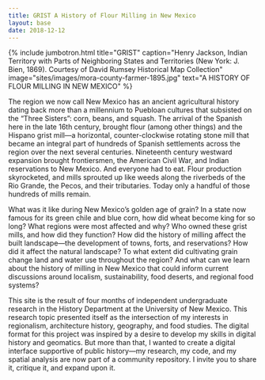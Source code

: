 ```yaml
---
title: GRIST A History of Flour Milling in New Mexico
layout: base
date: 2018-12-12
---
```


{% include jumbotron.html
  title="GRIST"
  caption="Henry Jackson, Indian Territory with Parts of Neighboring States and Territories (New York: J. Bien, 1869). Courtesy of David Rumsey Historical Map Collection"
  image="sites/images/mora-county-farmer-1895.jpg"
  text="A HISTORY OF FLOUR MILLING IN NEW MEXICO"
%}

The region we now call New Mexico has an ancient agricultural history dating back more than a millennium to Puebloan cultures that subsisted on the “Three Sisters”: corn, beans, and squash. The arrival of the Spanish here in the late 16th century, brought flour (among other things) and the Hispano grist mill—a horizontal, counter-clockwise rotating stone mill that became an integral part of hundreds of Spanish settlements across the region over the next several centuries. Nineteenth century westward expansion brought frontiersmen, the American Civil War, and Indian reservations to New Mexico. And everyone had to eat. Flour production skyrocketed, and mills sprouted up like weeds along the riverbeds of the Rio Grande, the Pecos, and their tributaries. Today only a handful of those hundreds of mills remain. 

What was it like during New Mexico’s golden age of grain? In a state now famous for its green chile and blue corn, how did wheat become king for so long? What regions were most affected and why? Who owned these grist mills, and how did they function? How did the history of milling affect the built landscape—the development of towns, forts, and reservations? How did it affect the natural landscape? To what extent did cultivating grain change land and water use throughout the region? And what can we learn about the history of milling in New Mexico that could inform current discussions around localism, sustainability, food deserts, and regional food systems? 

This site is the result of four months of independent undergraduate research in the History Department at the University of New Mexico. This research topic presented itself as the intersection of my interests in regionalism, architecture history, geography, and food studies. The digital format for this project was inspired by a desire to develop my skills in digital history and geomatics. But more than that, I wanted to create a digital interface supportive of public history—my research, my code, and my spatial analysis are now part of a community repository. I invite you to share it, critique it, and expand upon it.


